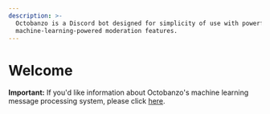 ```yaml
---
description: >-
  Octobanzo is a Discord bot designed for simplicity of use with powerful
  machine-learning-powered moderation features.
---
```


# Welcome

**Important:** If you'd like information about Octobanzo's machine learning message processing system, please click [here](message-processing.md).

